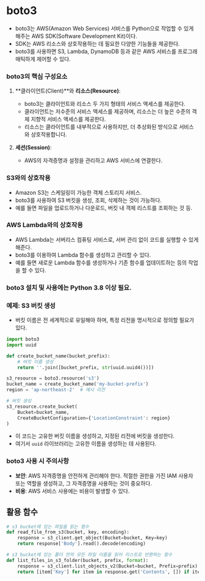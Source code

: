 # boto3

- boto3는 AWS(Amazon Web Services) 서비스를 Python으로 작업할 수 있게 해주는 AWS SDK(Software Development Kit)이다. 
- SDK는 AWS 리소스와 상호작용하는 데 필요한 다양한 기능들을 제공한다. 
- boto3를 사용하면 S3, Lambda, DynamoDB 등과 같은 AWS 서비스를 프로그래매틱하게 제어할 수 있다.

### boto3의 핵심 구성요소

1. **클라이언트(Client)**와 **리소스(Resource)**: 
   - boto3는 클라이언트와 리소스 두 가지 형태의 서비스 액세스를 제공한다. 
   - 클라이언트는 저수준의 서비스 액세스를 제공하며, 리소스는 더 높은 수준의 객체 지향적 서비스 액세스를 제공한다. 
   - 리소스는 클라이언트를 내부적으로 사용하지만, 더 추상화된 방식으로 서비스와 상호작용합니다.

2. **세션(Session)**: 
   - AWS의 자격증명과 설정을 관리하고 AWS 서비스에 연결한다.

### S3와의 상호작용
- Amazon S3는 스케일링이 가능한 객체 스토리지 서비스.
- boto3를 사용하여 S3 버킷을 생성, 조회, 삭제하는 것이 가능하다. 
- 예를 들면 파일을 업로드하거나 다운로드, 버킷 내 객체 리스트를 조회하는 것 등.

### AWS Lambda와의 상호작용
- AWS Lambda는 서버리스 컴퓨팅 서비스로, 서버 관리 없이 코드를 실행할 수 있게 해준다. 
- boto3를 이용하여 Lambda 함수를 생성하고 관리할 수 있다. 
- 예를 들면 새로운 Lambda 함수를 생성하거나 기존 함수를 업데이트하는 등의 작업을 할 수 있다.

### boto3 설치 및 사용에는 Python 3.8 이상 필요.

### 예제: S3 버킷 생성
- 버킷 이름은 전 세계적으로 유일해야 하며, 특정 리전을 명시적으로 정의할 필요가 있다. 


```python
import boto3
import uuid

def create_bucket_name(bucket_prefix):
    # 버킷 이름 생성
    return ''.join([bucket_prefix, str(uuid.uuid4())])

s3_resource = boto3.resource('s3')
bucket_name = create_bucket_name('my-bucket-prefix')
region = 'ap-northeast-2'  # 예시 리전

# 버킷 생성
s3_resource.create_bucket(
    Bucket=bucket_name,
    CreateBucketConfiguration={'LocationConstraint': region}
)
```

- 이 코드는 고유한 버킷 이름을 생성하고, 지정된 리전에 버킷을 생성한다. 
- 여기서 `uuid` 라이브러리는 고유한 이름을 생성하는 데 사용된다.

### boto3 사용 시 주의사항
- **보안**: AWS 자격증명을 안전하게 관리해야 한다. 적절한 권한을 가진 IAM 사용자 또는 역할을 생성하고, 그 자격증명을 사용하는 것이 중요하다.
- **비용**: AWS 서비스 사용에는 비용이 발생할 수 있다. 


## 활용 함수
```python
# s3 bucket에 있는 파일을 읽는 함수
def read_file_from_s3(bucket, key, encoding):
    response = s3_client.get_object(Bucket=bucket, Key=key)
    return response['Body'].read().decode(encoding)

# s3 bucket에 있는 폴더 안의 모든 파일 이름을 읽어 리스트로 반환하는 함수
def list_files_in_s3_folder(bucket, prefix, format):
    response = s3_client.list_objects_v2(Bucket=bucket, Prefix=prefix)
    return [item['Key'] for item in response.get('Contents', []) if item['Key'].endswith(format)]
```